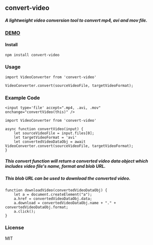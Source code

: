 ## convert-video
##### A lightweight video conversion tool to convert mp4, avi and mov file.

### [DEMO](https://suvro404.github.io/convert-video-playground/)

#### Install
```
npm install convert-video
```

### Usage
```
import VideoConverter from 'convert-video'

VideoConverter.convert(sourceVideoFile, targetVideoFormat);
```

### Example Code
```
<input type='file' accept=".mp4, .avi, .mov" onchange="convertVideo(this)" />

import VideoConverter from 'convert-video'

async function convertVideo(input) {
    let sourceVideoFile = input.files[0];
    let targetVideoFormat = 'avi'
    let convertedVideoDataObj = await VideoConverter.convert(sourceVideoFile, targetVideoFormat);
}
```
##### This convert function will return a converted video data object which includes video file's name, format and blob URL.
##### This blob URL can be used to download the converted video.

```
function downloadVideo(convertedVideoDataObj) {
    let a = document.createElement("a");
    a.href = convertedVideoDataObj.data;
    a.download = convertedVideoDataObj.name + "." + convertedVideoDataObj.format;
    a.click();
}
```


### License
MIT